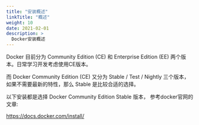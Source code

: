 ```yaml
---
title: "安装概述"
linkTitle: "概述"
weight: 10
date: 2021-02-01
description: >
  Docker安装概述
---
```



Docker 目前分为 Community Edition (CE) 和 Enterprise Edition (EE) 两个版本。日常学习开发考虑使用CE版本。

而 Docker Community Edition (CE) 又分为 Stable / Test / Nightly 三个版本，如果不需要最新的特性，那么 Stable 是比较合适的选择。

以下安装都是选择 Docker Community Edition Stable 版本， 参考docker官网的文章:

https://docs.docker.com/install/